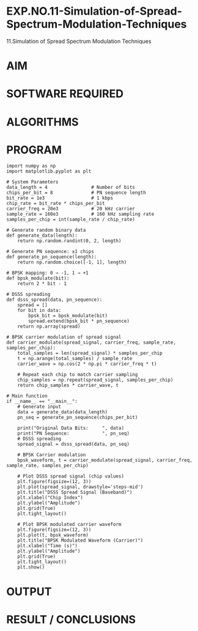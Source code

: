 # EXP.NO.11-Simulation-of-Spread-Spectrum-Modulation-Techniques

11.Simulation of Spread Spectrum Modulation Techniques

# AIM

# SOFTWARE REQUIRED

# ALGORITHMS

# PROGRAM
    import numpy as np
    import matplotlib.pyplot as plt
    
    # System Parameters
    data_length = 4                # Number of bits
    chips_per_bit = 8              # PN sequence length
    bit_rate = 1e3                 # 1 kbps
    chip_rate = bit_rate * chips_per_bit
    carrier_freq = 20e3            # 20 kHz carrier
    sample_rate = 160e3            # 160 kHz sampling rate
    samples_per_chip = int(sample_rate / chip_rate)
    
    # Generate random binary data
    def generate_data(length):
        return np.random.randint(0, 2, length)
    
    # Generate PN sequence: ±1 chips
    def generate_pn_sequence(length):
        return np.random.choice([-1, 1], length)
    
    # BPSK mapping: 0 → -1, 1 → +1
    def bpsk_modulate(bit):
        return 2 * bit - 1
    
    # DSSS spreading
    def dsss_spread(data, pn_sequence):
        spread = []
        for bit in data:
            bpsk_bit = bpsk_modulate(bit)
            spread.extend(bpsk_bit * pn_sequence)
        return np.array(spread)
    
    # BPSK carrier modulation of spread signal
    def carrier_modulate(spread_signal, carrier_freq, sample_rate, samples_per_chip):
        total_samples = len(spread_signal) * samples_per_chip
        t = np.arange(total_samples) / sample_rate
        carrier_wave = np.cos(2 * np.pi * carrier_freq * t)
        
        # Repeat each chip to match carrier sampling
        chip_samples = np.repeat(spread_signal, samples_per_chip)
        return chip_samples * carrier_wave, t
    
    # Main function
    if __name__ == "__main__":
        # Generate input
        data = generate_data(data_length)
        pn_seq = generate_pn_sequence(chips_per_bit)
    
        print("Original Data Bits:     ", data)
        print("PN Sequence:            ", pn_seq)
        # DSSS spreading
        spread_signal = dsss_spread(data, pn_seq)
    
        # BPSK Carrier modulation
        bpsk_waveform, t = carrier_modulate(spread_signal, carrier_freq, sample_rate, samples_per_chip)
    
        # Plot DSSS spread signal (chip values)
        plt.figure(figsize=(12, 3))
        plt.plot(spread_signal, drawstyle='steps-mid')
        plt.title("DSSS Spread Signal (Baseband)")
        plt.xlabel("Chip Index")
        plt.ylabel("Amplitude")
        plt.grid(True)
        plt.tight_layout()
    
        # Plot BPSK modulated carrier waveform
        plt.figure(figsize=(12, 3))
        plt.plot(t, bpsk_waveform)
        plt.title("BPSK Modulated Waveform (Carrier)")
        plt.xlabel("Time (s)")
        plt.ylabel("Amplitude")
        plt.grid(True)
        plt.tight_layout()
        plt.show()


# OUTPUT
 
# RESULT / CONCLUSIONS
